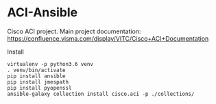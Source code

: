 # ACI-Ansible
Cisco ACI project. Main project documentation: https://confluence.visma.com/display/VITC/Cisco+ACI+Documentation  

Install
```
virtualenv -p python3.6 venv
. venv/bin/activate
pip install ansible
pip install jmespath
pip install pyopenssl
ansible-galaxy collection install cisco.aci -p ./collections/
```
